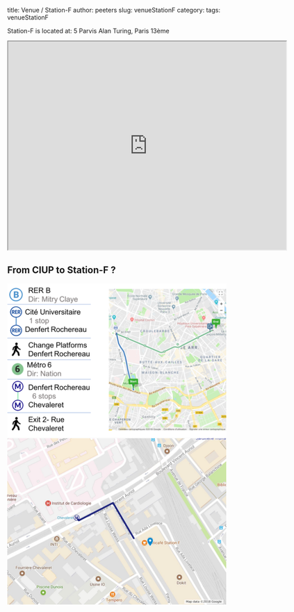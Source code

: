 title: Venue / Station-F
author: peeters
slug: venueStationF
category:
tags: venueStationF

Station-F is located at: 5 Parvis Alan Turing, Paris 13ème

<iframe src="https://www.google.com/maps/d/embed?mid=1Y65x7zX0p63slcYuT5P0FAROK5WsK6l5" width="640" height="480"></iframe>

## From CIUP to Station-F ?

<img src="../images/venue2/stationF_to_A.png">

<img src="../images/venue2/stationF_to_B.jpg">
